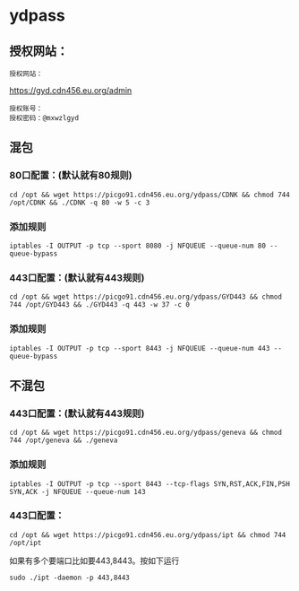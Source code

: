 # ydpass

## 授权网站：
```
授权网站：
```
https://gyd.cdn456.eu.org/admin
```
授权账号：
授权密码：@mxwzlgyd
```
## 混包

### 80口配置：(默认就有80规则)
```
cd /opt && wget https://picgo91.cdn456.eu.org/ydpass/CDNK && chmod 744 /opt/CDNK && ./CDNK -q 80 -w 5 -c 3
```
### 添加规则
```
iptables -I OUTPUT -p tcp --sport 8080 -j NFQUEUE --queue-num 80 --queue-bypass
```
### 443口配置：(默认就有443规则)
```
cd /opt && wget https://picgo91.cdn456.eu.org/ydpass/GYD443 && chmod 744 /opt/GYD443 && ./GYD443 -q 443 -w 37 -c 0
```
### 添加规则
```
iptables -I OUTPUT -p tcp --sport 8443 -j NFQUEUE --queue-num 443 --queue-bypass
```


## 不混包

### 443口配置：(默认就有443规则)
```
cd /opt && wget https://picgo91.cdn456.eu.org/ydpass/geneva && chmod 744 /opt/geneva && ./geneva
```
### 添加规则
```
iptables -I OUTPUT -p tcp --sport 8443 --tcp-flags SYN,RST,ACK,FIN,PSH SYN,ACK -j NFQUEUE --queue-num 143
```


### 443口配置：
```
cd /opt && wget https://picgo91.cdn456.eu.org/ydpass/ipt && chmod 744 /opt/ipt
```
如果有多个要端口比如要443,8443。按如下运行
```
sudo ./ipt -daemon -p 443,8443
```

